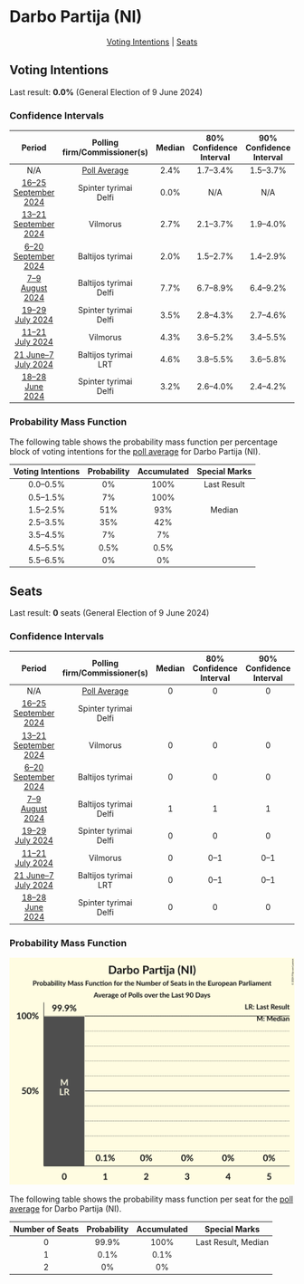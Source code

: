# Darbo Partija (NI)

<p align="center"><a href="#voting-intentions">Voting Intentions</a> | <a href="#seats">Seats</a></p>

## Voting Intentions

Last result: **0.0%** (General Election of 9 June 2024)

### Confidence Intervals

| Period     | Polling firm/Commissioner(s) | Median | 80% Confidence Interval | 90% Confidence Interval | 95% Confidence Interval | 99% Confidence Interval |
|:----------:|:----------------:|:-----------:|:-----------------------:|:-----------------------:|:-----------------------:|:-----------------------:|
| N/A | [Poll Average](average.html) | 2.4% | 1.7–3.4% | 1.5–3.7% | 1.4–4.0% | 1.1–4.5% |
| [16–25 September 2024](2024-09-25-Spintertyrimai.html) | Spinter tyrimai <br> Delfi | 0.0% | N/A | N/A | N/A | N/A |
| [13–21 September 2024](2024-09-21-Vilmorus.html) | Vilmorus | 2.7% | 2.1–3.7% | 1.9–4.0% | 1.8–4.3% | 1.5–4.8% |
| [6–20 September 2024](2024-09-20-Baltijostyrimai.html) | Baltijos tyrimai | 2.0% | 1.5–2.7% | 1.4–2.9% | 1.2–3.1% | 1.1–3.5% |
| [7–9 August 2024](2024-08-09-Baltijostyrimai.html) | Baltijos tyrimai <br> Delfi | 7.7% | 6.7–8.9% | 6.4–9.2% | 6.2–9.5% | 5.7–10.1% |
| [19–29 July 2024](2024-07-29-Spintertyrimai.html) | Spinter tyrimai <br> Delfi | 3.5% | 2.8–4.3% | 2.7–4.6% | 2.5–4.8% | 2.2–5.2% |
| [11–21 July 2024](2024-07-21-Vilmorus.html) | Vilmorus | 4.3% | 3.6–5.2% | 3.4–5.5% | 3.2–5.7% | 2.9–6.2% |
| [21 June–7 July 2024](2024-07-07-Baltijostyrimai.html) | Baltijos tyrimai <br> LRT | 4.6% | 3.8–5.5% | 3.6–5.8% | 3.4–6.1% | 3.1–6.6% |
| [18–28 June 2024](2024-06-28-Spintertyrimai.html) | Spinter tyrimai <br> Delfi | 3.2% | 2.6–4.0% | 2.4–4.2% | 2.2–4.4% | 2.0–4.9% |

### Probability Mass Function

The following table shows the probability mass function per percentage block of voting intentions for the [poll average](average.html) for Darbo Partija (NI).

| Voting Intentions | Probability | Accumulated | Special Marks |
|:-----------------:|:-----------:|:-----------:|:-------------:|
| 0.0–0.5% | 0% | 100% | Last Result |
| 0.5–1.5% | 7% | 100% |  |
| 1.5–2.5% | 51% | 93% | Median |
| 2.5–3.5% | 35% | 42% |  |
| 3.5–4.5% | 7% | 7% |  |
| 4.5–5.5% | 0.5% | 0.5% |  |
| 5.5–6.5% | 0% | 0% |  |


## Seats

Last result: **0** seats (General Election of 9 June 2024)

### Confidence Intervals

| Period     | Polling firm/Commissioner(s) | Median | 80% Confidence Interval | 90% Confidence Interval | 95% Confidence Interval | 99% Confidence Interval |
|:----------:|:----------------:|:------:|:-----------------------:|:-----------------------:|:-----------------------:|:-----------------------:|
| N/A | [Poll Average](average.html) | 0 | 0 | 0 | 0 | 0 |
| [16–25 September 2024](2024-09-25-Spintertyrimai.html) | Spinter tyrimai <br> Delfi |  |  |  |  |  |
| [13–21 September 2024](2024-09-21-Vilmorus.html) | Vilmorus | 0 | 0 | 0 | 0 | 0 |
| [6–20 September 2024](2024-09-20-Baltijostyrimai.html) | Baltijos tyrimai | 0 | 0 | 0 | 0 | 0 |
| [7–9 August 2024](2024-08-09-Baltijostyrimai.html) | Baltijos tyrimai <br> Delfi | 1 | 1 | 1 | 1 | 1 |
| [19–29 July 2024](2024-07-29-Spintertyrimai.html) | Spinter tyrimai <br> Delfi | 0 | 0 | 0 | 0 | 0–1 |
| [11–21 July 2024](2024-07-21-Vilmorus.html) | Vilmorus | 0 | 0–1 | 0–1 | 0–1 | 0–1 |
| [21 June–7 July 2024](2024-07-07-Baltijostyrimai.html) | Baltijos tyrimai <br> LRT | 0 | 0–1 | 0–1 | 0–1 | 0–1 |
| [18–28 June 2024](2024-06-28-Spintertyrimai.html) | Spinter tyrimai <br> Delfi | 0 | 0 | 0 | 0 | 0 |

### Probability Mass Function

![Graph with seats probability mass function not yet produced](average-seats-pmf-darbopartijani.png "Seats Probability Mass Function")

The following table shows the probability mass function per seat for the [poll average](average.html) for Darbo Partija (NI).

| Number of Seats | Probability | Accumulated | Special Marks |
|:---------------:|:-----------:|:-----------:|:-------------:|
| 0 | 99.9% | 100% | Last Result, Median |
| 1 | 0.1% | 0.1% |  |
| 2 | 0% | 0% |  |



